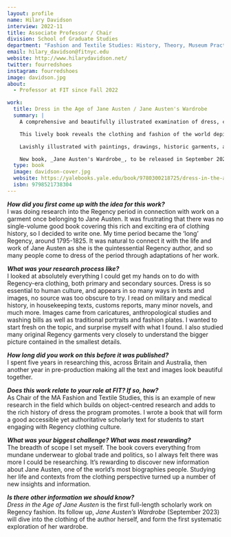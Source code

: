 ```yaml
---
layout: profile
name: Hilary Davidson
interview: 2022-11
title: Associate Professor / Chair
division: School of Graduate Studies
department: "Fashion and Textile Studies: History, Theory, Museum Practice"
email: hilary_davidson@fitnyc.edu
website: http://www.hilarydavidson.net/
twitter: fourredshoes
instagram: fourredshoes
image: davidson.jpg
about:
  - Professor at FIT since Fall 2022

work:
  title: Dress in the Age of Jane Austen / Jane Austen's Wardrobe
  summary: |
    A comprehensive and beautifully illustrated examination of dress, clothing, fashion, and sewing in the Regency seen through the lens of Jane Austen’s life and writings.

    This lively book reveals the clothing and fashion of the world depicted in Jane Austen’s beloved books, focusing on the long Regency between the years 1795 and 1825. During this period, accelerated change saw Britain’s turbulent entry into the modern age, and clothing reflected these transformations. Starting with the intimate perspective of clothing the self, Dress in the Age of Jane Austen moves outward through the social and cultural spheres of home, village, countryside, and cities, and into the wider national and global realms, exploring the varied ways people dressed to inhabit these environments. Jane Austen’s famously observant fictional writings, as well as her letters, provide the entry point for examining the Regency age’s rich complexity of fashion, dress, and textiles for men and women in their contemporary contexts.

    Lavishly illustrated with paintings, drawings, historic garments, and fashion plates—including many previously unpublished images—this authoritative yet accessible book will help readers visualize the external selves of Austen’s immortal characters as clearly as she wrote of their internal ones. The result is an enhanced understanding of Austen’s work and time, and also of the history of one of Britain’s most distinctive fashion eras.

    New book, _Jane Austen's Wardrobe_, to be released in September 2023.
  type: book
  image: davidson-cover.jpg
  website: https://yalebooks.yale.edu/book/9780300218725/dress-in-the-age-of-jane-austen/
  isbn: 9798521738304
---
```

***How did you first come up with the idea for this work?***  
I was doing research into the Regency period in connection with work on a garment once belonging to Jane Austen. It was frustrating that there was no single-volume good book covering this rich and exciting era of clothing history, so I decided to write one. My time period became the ‘long’ Regency, around 1795-1825. It was natural to connect it with the life and work of Jane Austen as she is the quintessential Regency author, and so many people come to dress of the period through adaptations of her work.

***What was your research process like?***  
I looked at absolutely everything I could get my hands on to do with Regency-era clothing, both primary and secondary sources. Dress is so essential to human culture, and appears in so many ways in texts and images, no source was too obscure to try. I read on military and medical history, in housekeeping texts, customs reports, many minor novels, and much more. Images came from caricatures, anthropological studies and washing bills as well as traditional portraits and fashion plates. I wanted to start fresh on the topic, and surprise myself with what I found. I also studied many original Regency garments very closely to understand the bigger picture contained in the smallest details.

***How long did you work on this before it was published?***  
I spent five years in researching this, across Britain and Australia, then another year in pre-production making all the text and images look beautiful together.

***Does this work relate to your role at FIT? If so, how?***  
As Chair of the MA Fashion and Textile Studies, this is an example of new research in the field which builds on object-centred research and adds to the rich history of dress the program promotes. I wrote a book that will form a good accessible yet authoritative scholarly text for students to start engaging with Regency clothing culture.

***What was your biggest challenge? What was most rewarding?***  
The breadth of scope I set myself. The book covers everything from mundane underwear to global trade and politics, so I always felt there was more I could be researching. It’s rewarding to discover new information about Jane Austen, one of the world’s most biographies people. Studying her life and contexts from the clothing perspective turned up a number of new insights and information.

***Is there other information we should know?***  
_Dress in the Age of Jane Austen_ is the first full-length scholarly work on Regency fashion. Its follow up, _Jane Austen’s Wardrobe_ (September 2023) will dive into the clothing of the author herself, and form the first systematic exploration of her wardrobe.

